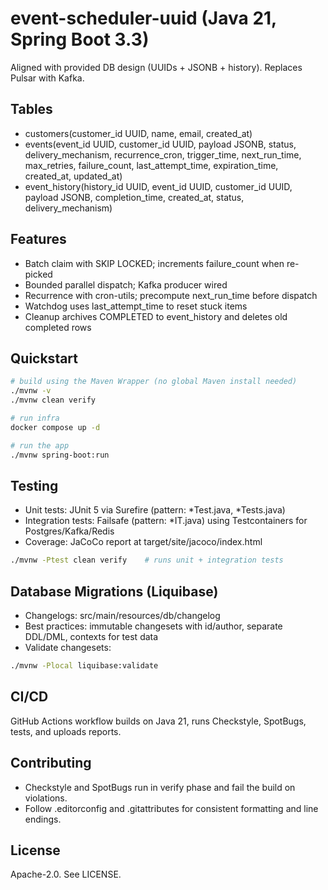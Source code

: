 # event-scheduler-uuid (Java 21, Spring Boot 3.3)

Aligned with provided DB design (UUIDs + JSONB + history). Replaces Pulsar with Kafka.

## Tables
- customers(customer_id UUID, name, email, created_at)
- events(event_id UUID, customer_id UUID, payload JSONB, status, delivery_mechanism, recurrence_cron, trigger_time, next_run_time, max_retries, failure_count, last_attempt_time, expiration_time, created_at, updated_at)
- event_history(history_id UUID, event_id UUID, customer_id UUID, payload JSONB, completion_time, created_at, status, delivery_mechanism)

## Features
- Batch claim with SKIP LOCKED; increments failure_count when re-picked
- Bounded parallel dispatch; Kafka producer wired
- Recurrence with cron-utils; precompute next_run_time before dispatch
- Watchdog uses last_attempt_time to reset stuck items
- Cleanup archives COMPLETED to event_history and deletes old completed rows

## Quickstart
```bash
# build using the Maven Wrapper (no global Maven install needed)
./mvnw -v
./mvnw clean verify

# run infra
docker compose up -d

# run the app
./mvnw spring-boot:run
```

## Testing
- Unit tests: JUnit 5 via Surefire (pattern: *Test.java, *Tests.java)
- Integration tests: Failsafe (pattern: *IT.java) using Testcontainers for Postgres/Kafka/Redis
- Coverage: JaCoCo report at target/site/jacoco/index.html

```bash
./mvnw -Ptest clean verify    # runs unit + integration tests
```

## Database Migrations (Liquibase)
- Changelogs: src/main/resources/db/changelog
- Best practices: immutable changesets with id/author, separate DDL/DML, contexts for test data
- Validate changesets:
```bash
./mvnw -Plocal liquibase:validate
```

## CI/CD
GitHub Actions workflow builds on Java 21, runs Checkstyle, SpotBugs, tests, and uploads reports.

## Contributing
- Checkstyle and SpotBugs run in verify phase and fail the build on violations.
- Follow .editorconfig and .gitattributes for consistent formatting and line endings.

## License
Apache-2.0. See LICENSE.
